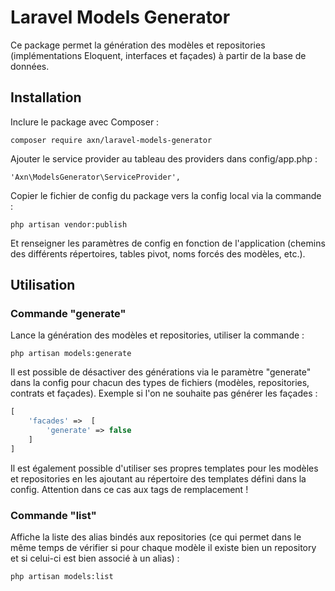 # Laravel Models Generator

Ce package permet la génération des modèles et repositories (implémentations Eloquent,
interfaces et façades) à partir de la base de données.

## Installation

Inclure le package avec Composer :

```
composer require axn/laravel-models-generator
```

Ajouter le service provider au tableau des providers dans config/app.php :

```
'Axn\ModelsGenerator\ServiceProvider',
```

Copier le fichier de config du package vers la config local via la commande :

```
php artisan vendor:publish
```

Et renseigner les paramètres de config en fonction de l'application (chemins des
différents répertoires, tables pivot, noms forcés des modèles, etc.).

## Utilisation

### Commande "generate"

Lance la génération des modèles et repositories, utiliser la commande :

```
php artisan models:generate
```

Il est possible de désactiver des générations via le paramètre "generate" dans la
config pour chacun des types de fichiers (modèles, repositories, contrats et façades).
Exemple si l'on ne souhaite pas générer les façades :

```php
[
    'facades' =>  [
        'generate' => false
    ]
]
```

Il est également possible d'utiliser ses propres templates pour les modèles et repositories
en les ajoutant au répertoire des templates défini dans la config. Attention dans
ce cas aux tags de remplacement !

### Commande "list"

Affiche la liste des alias bindés aux repositories (ce qui permet dans le même temps
de vérifier si pour chaque modèle il existe bien un repository et si celui-ci est
bien associé à un alias) :

```
php artisan models:list
```
